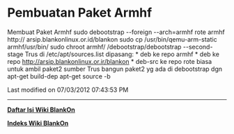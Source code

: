 # Pembuatan Paket Armhf

Membuat Paket Armhf
sudo debootstrap --foreign --arch=armhf rote armhf http://
arsip.blankonlinux.or.id/blankon
sudo cp /usr/bin/qemu-arm-static armhf/usr/bin/
sudo chroot armhf/ /debootstrap/debootstrap --second-stage
Trus di /etc/apt/sources.list dipasang:
    * deb ke repo armhf
    * deb ke repo ​http://arsip.blankonlinux.or.ir/blankon
    * deb-src ke repo rote biasa untuk ambil paket2 sumber
Trus bangun paket2 yg ada di debootstrap dgn
apt-get build-dep <nama-paket>
apt-get source -b <nama-paket>

Last modified on 07/03/2012 07:43:53 PM

---
[**Daftar Isi Wiki BlankOn**](/DaftarIsi/README.md)
 
[**Indeks Wiki BlankOn**](/Indeks.md)
